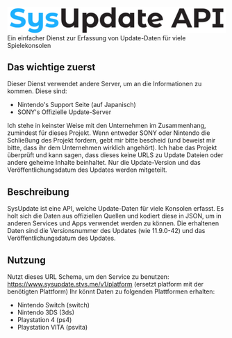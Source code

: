 ![SysUpdate API](assets/sysupdatelogo.jpg)
Ein einfacher Dienst zur Erfassung von Update-Daten für viele Spielekonsolen



## Das wichtige zuerst
Dieser Dienst verwendet andere Server, um an die Informationen zu kommen. Diese sind:
- Nintendo's Support Seite (auf Japanisch)
- SONY's Offizielle Update-Server

Ich stehe in keinster Weise mit den Unternehmen im Zusammenhang, zumindest für dieses Projekt.
Wenn entweder SONY oder Nintendo die Schließung des Projekt fordern, gebt mir bitte bescheid (und beweist mir bitte, dass ihr dem Unternehmen wirklich angehört). 
Ich habe das Projekt überprüft und kann sagen, dass dieses keine URLS zu Update Dateien oder andere geheime Inhalte beinhaltet.
Nur die Update-Version und das Veröffentlichungsdatum des Updates werden mitgeteilt.

## Beschreibung
SysUpdate ist eine API, welche Update-Daten für viele Konsolen erfasst.
Es holt sich die Daten aus offiziellen Quellen und kodiert diese in JSON, um in anderen Services und Apps verwendet werden zu können.
Die erhaltenen Daten sind die Versionsnummer des Updates (wie 11.9.0-42) und das Veröffentlichungsdatum des Updates.

## Nutzung
Nutzt dieses URL Schema, um den Service zu benutzen:
https://www.sysupdate.stvs.me/v1/platform (ersetzt platform mit der benötigten Plattform)
Ihr könnt Daten zu folgenden Plattformen erhalten:
  - Nintendo Switch (switch)
  - Nintendo 3DS (3ds)
  - Playstation 4 (ps4)
  - Playstation VITA (psvita)
